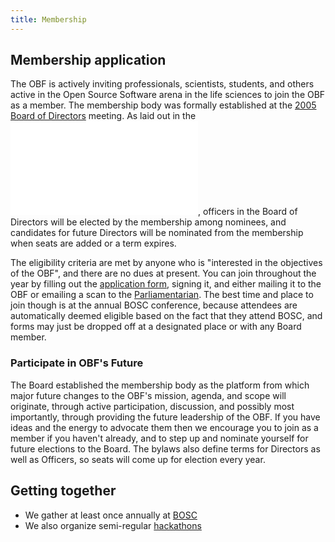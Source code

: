 ```yaml
---
title: Membership
---
```


Membership application
----------------------

The OBF is actively inviting professionals, scientists, students, and
others active in the Open Source Software arena in the life sciences to
join the OBF as a member. The membership body was formally established
at the [2005 Board of Directors](Minutes:2005_BOSC_Meeting "wikilink")
meeting. As laid out in the ![OBF
Bylaws](OBF-Bylaws.pdf "fig:OBF Bylaws"), officers in the Board of
Directors will be elected by the membership among nominees, and
candidates for future Directors will be nominated from the membership
when seats are added or a term expires.

The eligibility criteria are met by anyone who is "interested in the
objectives of the OBF", and there are no dues at present. You can join
throughout the year by filling out the [application
form](:Image:OBF_Membership_Form.pdf "wikilink"), signing it, and either
mailing it to the OBF or emailing a scan to the
[Parliamentarian](bp:Hilmar_Lapp "wikilink"). The best time and place to
join though is at the annual BOSC conference, because attendees are
automatically deemed eligible based on the fact that they attend BOSC,
and forms may just be dropped off at a designated place or with any
Board member.

### Participate in OBF's Future

The Board established the membership body as the platform from which
major future changes to the OBF's mission, agenda, and scope will
originate, through active participation, discussion, and possibly most
importantly, through providing the future leadership of the OBF. If you
have ideas and the energy to advocate them then we encourage you to join
as a member if you haven't already, and to step up and nominate yourself
for future elections to the Board. The bylaws also define terms for
Directors as well as Officers, so seats will come up for election every
year.

Getting together
----------------

-   We gather at least once annually at [BOSC](BOSC "wikilink")
-   We also organize semi-regular [hackathons](hackathon "wikilink")

